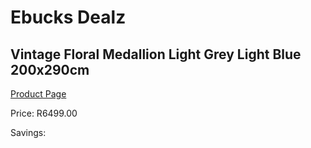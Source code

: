 
# Ebucks Dealz
## Vintage Floral Medallion Light Grey Light Blue 200x290cm
[Product Page](https://www.ebucks.com/web/shop/productSelected.do?prodId=1210555055&catId=1209942441)

Price: R6499.00

Savings: 


	